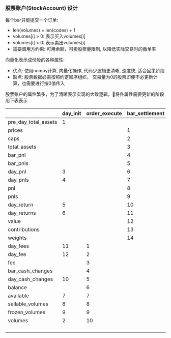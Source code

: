 ### 股票账户(StockAccount) 设计

每个bar只能提交一个订单:
- len(volumes) = len(codes) + 1
- volumes[i] > 0: 表示买入volumes[i]
- volumes[i] < 0: 表示卖出volumes[i]
- 需要调用方约束: 可用余额，可卖股票量限制, 以降低实际交易时的撤单率


向量化表示成份股的各种属性: 
- 优点: 使用numpy计算, 向量化操作, 代码少逻辑更清晰, 速度快, 适合回策阶段
- 缺点: 股票数据必需按照约定顺序组织， 交易量为0的股票即便不必更新计算，也需要进行按0值传入

股票账户的属性繁多，为了清晰表示实现的大致逻辑，将各属性需要更新的阶段用下表表示

|                      | day_init | order_execute | bar_settlement |
| -------------------- | -------- | ------------- | -------------- |
| pre_day_total_assets | 1        |               |                |
| prices               |          |               | 1              |
| caps                 |          |               | 2              |
| total_assets         |          |               | 3              |
| bar_pnl              |          |               | 4              |
| bar_pnls             |          |               | 5              |
| day_pnl              | 3        |               | 6              |
| day_pnls             | 4        |               | 7              |
| pnl                  |          |               | 8              |
| pnls                 |          |               | 9              |
| day_return           | 5        |               | 10             |
| day_returns          | 6        |               | 11             |
| value                |          |               | 12             |
| contributions        |          |               | 13             |
| weights              |          |               | 14             |
| day_fees             | 11       | 1             |                |
| day_fee              | 12       | 2             |                |
| fee                  |          | 3             |                |
| bar_cash_changes     |          | 4             |                |
| day_cash_changes     | 10       | 5             |                |
| balance              |          | 6             |                |
| available            | 7        | 7             |                |
| sellable_volumes     | 8        | 8             |                |
| frozen_volumes       | 9        | 9             |                |
| volumes              | 2        | 10            |                |
|                      |          |               |                |
|                      |          |               |                |
|                      |          |               |                |
|                      |          |               |                |